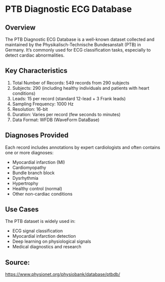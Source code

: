 # PTB Diagnostic ECG Database
## Overview
The PTB Diagnostic ECG Database is a well-known dataset collected and maintained by the Physikalisch-Technische Bundesanstalt (PTB) in Germany. It’s commonly used for ECG classification tasks, especially to detect cardiac abnormalities.

## Key Characteristics
1. Total Number of Records: 549 records from 290 subjects
2. Subjects: 290 (including healthy individuals and patients with heart conditions)
3. Leads: 15 per record (standard 12-lead + 3 Frank leads)
4. Sampling Frequency: 1000 Hz
5. Resolution: 16-bit
6. Duration: Varies per record (few seconds to minutes)
7. Data Format: WFDB (WaveForm DataBase)

## Diagnoses Provided
Each record includes annotations by expert cardiologists and often contains one or more diagnoses:
- Myocardial infarction (MI)
- Cardiomyopathy
- Bundle branch block
- Dysrhythmia
- Hypertrophy
- Healthy control (normal)
- Other non-cardiac conditions

## Use Cases
The PTB dataset is widely used in:
- ECG signal classification
- Myocardial infarction detection
- Deep learning on physiological signals
- Medical diagnostics and research

## Source:
https://www.physionet.org/physiobank/database/ptbdb/
